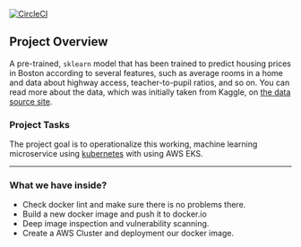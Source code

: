 [![CircleCI](https://circleci.com/gh/circleci/circleci-docs.svg?style=svg)](https://circleci.com/gh/circleci/circleci-docs)

## Project Overview

A pre-trained, `sklearn` model that has been trained to predict housing prices in Boston according to several features, such as average rooms in a home and data about highway access, teacher-to-pupil ratios, and so on. You can read more about the data, which was initially taken from Kaggle, on [the data source site](https://www.kaggle.com/c/boston-housing). 

### Project Tasks

The project goal is to operationalize this working, machine learning microservice using [kubernetes](https://kubernetes.io/) with using AWS EKS.

---

### What we have inside?

* Check docker lint and make sure there is no problems there.
* Build a new docker image and push it to docker.io
* Deep image inspection and vulnerability scanning.
* Create a AWS Cluster and deployment our docker image. 
